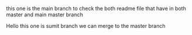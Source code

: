 this one is the main branch to check the both readme file that have in both master and main
master branch

Hello this one is sumit branch we can merge to the master branch
